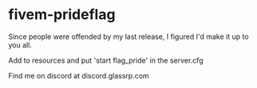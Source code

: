 # fivem-prideflag
Since people were offended by my last release, I figured I'd make it up to you all.
 
Add to resources and put 'start flag_pride' in the server.cfg

Find me on discord at discord.glassrp.com
